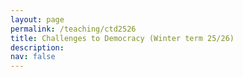 ```yaml
---
layout: page
permalink: /teaching/ctd2526
title: Challenges to Democracy (Winter term 25/26)
description: 
nav: false
---
```


<html lang="en">
<head>
    <meta charset="UTF-8">
    <meta name="viewport" content="width=device-width, initial-scale=1.0">
    <title>Fancy Table</title>
    <style>
        .fancy-table {
            width: 100%;
            border-collapse: collapse;
            text-align: left;
            vertical-align: top;
        }
        .fancy-table th, .fancy-table td {
            padding: 12px;
            border: 1px solid #ddd;
            text-align: left;
            vertical-align: top;
        }
        .fancy-table th {
            background-color: #f4f4f4;
            font-weight: bold;
        }
        .fancy-table tr:nth-child(even) {
            background-color: #f9f9f9;
        }
        .fancy-table tr:hover {
            background-color: #f1f1f1;
        }

        .plain-table {
            width: 100%;
            text-align: left;
            vertical-align: top;
        }
        .plain-table th, .plain-table td {
            padding: 12px;
        }
    </style>
</head>
<body>
    <h3>Content</h3><br>
    <p>The seminar seeks to analyse the current challenges democratic regimes face. It is structured along three blocks. In the first block, we will learn about the essential features of a democracy and discover what shapes the quality of democracy. In a second block, we will engage with different empirical analyses of the current state of democratization and democratic systems. We will zero in on how institutions are sidelined; how actors, such as far-right parties, challenge democracies; and how democracy is threatened by crises. In the third block, we will look at potential solutions and scenarios of how democracy could cope with the current challenges. </p>
    You can download the most recent version of the syllabus <a href="{{ site.url }}assets/pdf/ctd2526/ctd_syllabus.pdf">here</a>.
    <br>

	The seminar takes place weekly, on Wednesday (14:15-15:45) in seminar room SCH 100.05.  
    <br>	
	<br>
	<h3>Material</h3>
	<br>
	<h4>Week 1: Introduction</h4>
	In this session, we will get to know each other and discuss some logistics about the seminar. Moreover, a brief introduction into the topic is given.  <br>
	<br>
[//]: # 	<a href="{{ site.url }}assets/pdf/ctd2425/introduction.pdf">Slides</a> <br>
[//]: # 	<br>
[//]: # 	<h4>Week 2: Concepts</h4>
[//]: # 	The second week is all about concepts on democracy. We will discuss different levels of abstraction in defining democracy and talk about the tension between some democratic 
[//]: # principles.  <br>
[//]: # 	<br>
[//]: # 	<a href="{{ site.url }}assets/pdf/ctd2425/concepts.pdf">Slides</a><br>
[//]: # 	<br>
[//]: # 	<h4>Week 3: Democracy - A Winning Formula?</h4>
[//]: # 	We will discuss Fukuyama's influential work on "The End of History" and compare it with recent developments around the globe. What's the state of democracy nowadays? Moreover, the 
[//]: # session will introduce students to different sources measuring the quality of democracy, which they can apply for their own projects.
[//]: # 	<br>
[//]: # 	<a href="{{ site.url }}assets/pdf/ctd2425/state_democracy.pdf">Slides</a><br>
[//]: # 	<br>
[//]: # 	<h4>Week 4: Field phase</h4>
[//]: # 	There is no session in this week. Instead, you will work on the podcast project. <br>
[//]: # 	<br>
[//]: # 	<h4>Week 5: Challenges and Facilitators of Democratization (Part 1)</h4>
[//]: # 	In this week, we will discuss potential causes of democratization. Moreover, we will engage with empirical articles that focus on facilitators and challenges of democratization. <br>
[//]: # 	<a href="{{ site.url }}assets/pdf/ctd2425/democratization.pdf">Slides</a><br>
[//]: # 	<br>
[//]: # 	<h4>Week 6: Challenges and Facilitators of Democratization (Part 2)</h4>
[//]: # 	This is a continuation of last week. First, you present your podcast project before we discuss how state repression triggers backlash among citizens. <br>
[//]: # 	<a href="{{ site.url }}assets/pdf/ctd2425/democratization_part2.pdf">Slides</a><br>
[//]: # 	<br>
[//]: # 	<h4>Week 7: Stretching the Rules of the Game</h4>
[//]: # 	We will discuss how democracies erode gradually by taking a closer look at the book "How Democracies Die" by Stephen Levitsky and Daniel Ziblatt (2017)<br>
[//]: # 	<a href="{{ site.url }}assets/pdf/ctd2425/backsliding.pdf">Slides</a><br>
[//]: # 	<br>
[//]: # 	<h4>Week 8: Democratic Norms and Affective Polarization</h4>
[//]: # 	In this week, we will look on how (if) affective polarization undermines democratic norms. <br>
[//]: # 	<a href="{{ site.url }}assets/pdf/ctd2425/norms_ap.pdf">Slides</a><br>
[//]: # 	<br>
[//]: # 	<h4>Week 9: Global Crises</h4>
[//]: # 	Crises resulting from a pandemic, economic recessions or climate change require appropriate governance. In this session, we will discuss the tension between the climate crisis and the future of democracy. <br>
[//]: # 	<a href="{{ site.url }}assets/pdf/ctd2425/crises.pdf">Slides</a><br>
[//]: # 	<br>
[//]: # 	<h4>Week 10: Strengthening Institutions </h4>
[//]: # 	Institutions are key when analysing democratic backsliding. But could these be strengthened to safeguard democracy from erosion?<br>
[//]: # 	<a href="{{ site.url }}assets/pdf/ctd2425/solutions_institutions_notes.pdf">Slides</a><br>
[//]: # 	<br>
[//]: # 	<h4>Week 11: Strengthening Political Participation</h4>
[//]: # 	Political scientists have observed an erosion of political participation of citizens in conventional forms. Could democratic innovations be an option for future democracies?<br>
[//]: # 	<a href="{{ site.url }}assets/pdf/ctd2425/solutions_citizen_assemblies2.pdf">Slides</a><br>
[//]: # 	<br>
[//]: # 	<h4>Week 12: Democracy Update</h4>
[//]: # 	Andreas Schiel from the 'Demokratie-Update Münster' is joining us to talk about his experiences with building up a local citizen assembly. <br><br>
[//]: # 	<h4>Week 13: The Far-Right</h4>
[//]: # 	In this concluding session, we will do a session on the far-right, initially planned to be held in week 6. We'll talk about definitions, ways to explain their success, how they constitute a threat to democracy and how mainstream democrats are contributing to their success.
[//]: # 	<a href="{{ site.url }}assets/pdf/ctd2425/far_right.pdf">Slides</a><br>[//]: # 